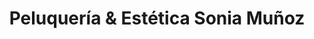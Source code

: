 ---
title: "Peluquería & Estética Sonia Muñoz"
url: /atarfe/peluqueria-y-estetica-sonia-munoz/
shop: peluquería
---